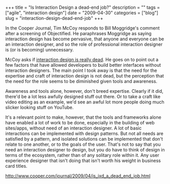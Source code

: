 +++
title = "Is Interaction Design a dead-end job?"
description = ""
tags = ["agile", "interaction design"]
date = "2009-04-30"
categories = ["blog"]
slug = "interaction-design-dead-end-job"
+++



<p>In the Cooper Journal, Tim McCoy responds to Bill Moggridge's comment after a screening of Objectified. He paraphrases Moggridge as saying interaction design has become pervasive, that anyone and everyone can be an interaction designer, and so the role of professional interaction designer is (or is becoming) unnecessary.</p>
<p>McCoy asks if <a href="http://www.cooper.com/journal/2009/04/is_ixd_a_dead_end_job.html">interaction design is really dead</a>. He goes on to point out a few factors that have allowed developers to build better interfaces without interaction designers. The main point I took away is that the need for the expertise and craft of interaction design is not dead, but the perception that the need for the role seems to be diminished given tools and awareness. </p>
<p>Awareness and tools alone, however, don't breed expertise. Clearly if it did, there'd be a lot less awfully designed stuff out there. Or to take a craft like video editing as an example, we'd see an awful lot more people doing much slicker looking stuff on YouTube. </p>
<p>It's a relevant point to make, however, that the tools and frameworks alone have enabled a lot of work to be done, especially in the building of web sites/apps, without need of an interaction designer. A lot of basic interactions can be implemented with design patterns. But not all needs are satisfied by a pattern, and isolated solutions can be implemented that don't relate to one another, or to the goals of the user. That's not to say that you need an interaction designer to design, but you do have to think of design in terms of the ecosystem, rather than of any solitary role within it. Any user experience designer that isn't doing that isn't worth his weight in business card titles. </p>
    
  <a href="http://www.cooper.com/journal/2009/04/is_ixd_a_dead_end_job.html">http://www.cooper.com/journal/2009/04/is_ixd_a_dead_end_job.html</a>

